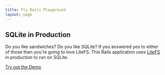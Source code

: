 ```yaml
---
title: Fly Rails Playground
layout: page
---
```


## SQLite in Production

Do you like sandwiches? Do you like SQLite? If you answered yes to either of those then you're going to love LiteFS. This Rails application uses [LiteFS](https://fly.io/docs/litefs/) in production to run on SQLite.

[Try out the Demo](/sandwiches)
